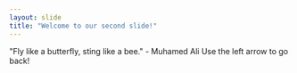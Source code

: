 ```yaml
---
layout: slide
title: "Welcome to our second slide!"
---
```

"Fly like a butterfly, sting like a bee." - Muhamed Ali
Use the left arrow to go back!
